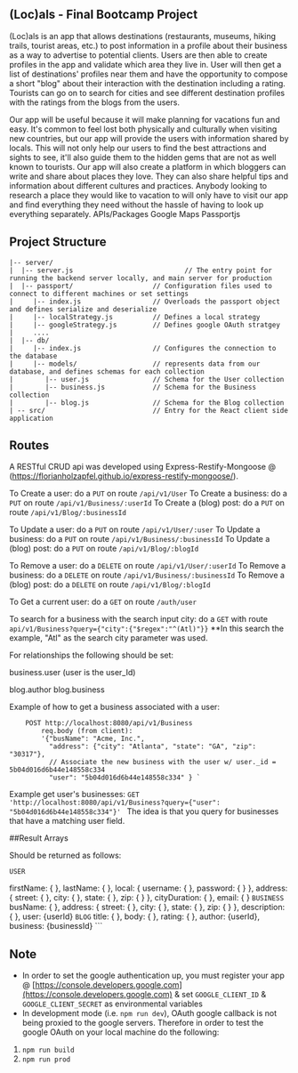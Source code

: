 ## (Loc)als - Final Bootcamp Project

(Loc)als is an app that allows destinations (restaurants, museums, hiking trails, tourist areas, etc.) to post information in a profile about their business as a way to advertise to potential clients. Users are then able to create profiles in the app and validate which area they live in. User will then get a list of destinations' profiles near them and have the opportunity to compose a short "blog" about their interaction with the destination including a rating. Tourists can go on to search for cities and see different destination profiles with the ratings from the blogs from the users.

Our app will be useful because it will make planning for vacations fun and easy. It's common to feel lost both physically and culturally when visiting new countries, but our app will provide the users with information shared by locals. This will not only help our users to find the best attractions and sights to see, it'll also guide them to the hidden gems that are not as well known to tourists. Our app will also create a platform in which bloggers can write and share about places they love. They can also share helpful tips and information about different cultures and practices. Anybody looking to research a place they would like to vacation to will only have to visit our app and find everything they need without the hassle of having to look up everything separately.
APIs/Packages
Google Maps
Passportjs


## Project Structure
```
|-- server/
|  |-- server.js                            // The entry point for running the backend server locally, and main server for production
|  |-- passport/                    // Configuration files used to connect to different machines or set settings
|     |-- index.js                  // Overloads the passport object and defines serialize and deserialize
|     |-- localStrategy.js          // Defines a local strategy
|     |-- googleStrategy.js         // Defines google OAuth stratgey
|     ....
|  |-- db/                             
|     |-- index.js                  // Configures the connection to the database
|     |-- models/                   // represents data from our database, and defines schemas for each collection
|        |-- user.js                // Schema for the User collection
|        |-- business.js            // Schema for the Business collection
|        |-- blog.js                // Schema for the Blog collection
| -- src/                           // Entry for the React client side application
```
## Routes

A RESTful CRUD api was developed using Express-Restify-Mongoose @ (https://florianholzapfel.github.io/express-restify-mongoose/). 

To Create a user: do a `PUT` on route `/api/v1/User`
To Create a business: do a `PUT` on route `/api/v1/Business/:userId`
To Create a (blog) post: do a `PUT` on route `/api/v1/Blog/:businessId`

To Update a user: do a `PUT` on route `/api/v1/User/:user`
To Update a business: do a `PUT` on route `/api/v1/Business/:businessId`
To Update a (blog) post: do a `PUT` on route `/api/v1/Blog/:blogId`

To Remove a user: do a `DELETE` on route `/api/v1/User/:userId`
To Remove a business: do a `DELETE` on route `/api/v1/Business/:businessId`
To Remove a (blog) post: do a `DELETE` on route `/api/v1/Blog/:blogId`

To Get a current user: do a `GET` on route `/auth/user`

To search for a business with the search input city: do a `GET` with route `api/v1/Business?query={"city":{"$regex":"^(Atl)"}}`
    **In this search the example, "Atl" as the search city parameter was used. 

For relationships the following should be set:

business.user (user is the user_Id)

blog.author
blog.business

Example of how to get a business associated with a user: 
```
    POST http://localhost:8080/api/v1/Business
        req.body (from client):
        '{"busName": "Acme, Inc.",
          "address": {"city": "Atlanta", "state": "GA", "zip": "30317"},
          // Associate the new business with the user w/ user._id = 5b04d016d6b44e148558c334
          "user": "5b04d016d6b44e148558c334" } `
```

Example get user's businesses:
`GET 'http://localhost:8080/api/v1/Business?query={"user": "5b04d016d6b44e148558c334"}' `
The idea is that you query for businesses that have a matching user field.

##Result Arrays

Should be returned as follows:
```
USER
```
firstName: { },
    lastName: { },
    local: {
        username: { },
        password: { }
    },
    address: {
        street: { },
        city: { },
        state: { },
        zip: { }
    },
    cityDuration: { },
    email: { }
    ```
    BUSINESS
    ```
    busName: { },
    address: {
        street: { },
        city: { },
        state: { },
        zip: { }
    },
    description: { },
    user: {userId}
    ```
    BLOG
    ```
    title: { },
	body: { },
	rating: { },
	author: {userId},
	business: {businessId}
    ```
## Note
* In order to set the google authentication up, you must register your app @ [https://console.developers.google.com](https://console.developers.google.com) & set `GOOGLE_CLIENT_ID` & `GOOGLE_CLIENT_SECRET` as environmental variables
* In development mode (i.e. `npm run dev`), OAuth google callback is not being proxied to the google servers. Therefore in order to test the google OAuth on your local machine do the following:
1) `npm run build`
2) `npm run prod`
